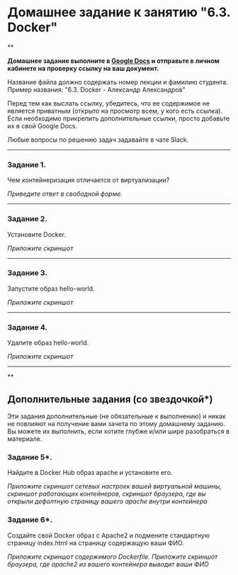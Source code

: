 # Домашнее задание к занятию "6.3. Docker"

**

**Домашнее задание выполните в [Google Docs](https://docs.google.com/) и отправьте в личном кабинете на проверку ссылку на ваш документ.** 

Название файла должно содержать номер лекции и фамилию студента. Пример названия: "6.3. Docker - Александр Александров"

Перед тем как выслать ссылку, убедитесь, что ее содержимое не является приватным (открыто на просмотр всем, у кого есть ссылка). Если необходимо прикрепить дополнительные ссылки, просто добавьте их в свой Google Docs.

Любые вопросы по решению задач задавайте в чате Slack.

---

### Задание 1. 

Чем контейнеризация отличается от виртуализации?

*Приведите ответ в свободной форме.*

---

### Задание 2. 

Установите Docker.

*Приложите скриншот*

---

### Задание 3. 

Запустите образ hello-world.

*Приложите скриншот*

---

### Задание 4. 

Удалите образ hello-world.

*Приложите скриншот*

---

**

## Дополнительные задания (со звездочкой*)
Эти задания дополнительные (не обязательные к выполнению) и никак не повлияют на получение вами зачета по этому домашнему заданию. Вы можете их выполнить, если хотите глубже и/или шире разобраться в материале.

### Задание 5*. 

Найдите в Docker Hub образ apache и установите его.

*Приложите скриншот сетевых настроек вашей виртуальной машины,
скриншот работающих контейнеров,
скриншот браузера, где вы открыли дефолтную страницу вашего apache внутри контейнера*

### Задание 6*.

Создайте свой Docker образ с Apache2 и подмените стандартную страницу index.html на страницу содержащую ваши ФИО.

*Приложите скриншот содержимого Dockerfile.
Приложите скриншот браузера, где apache2 из вашего контейнера выводит ваши ФИО*
